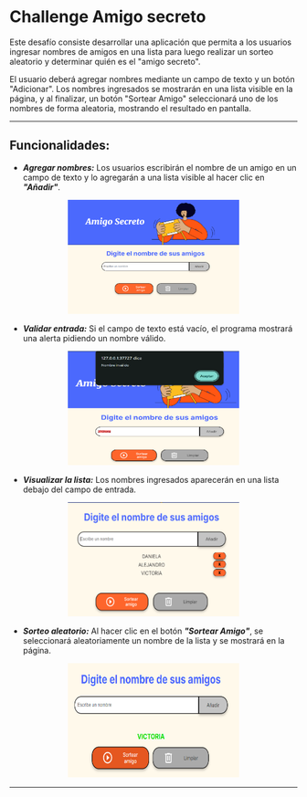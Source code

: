 # Challenge Amigo secreto

Este desafío consiste desarrollar una aplicación que permita a los usuarios ingresar nombres de amigos en una lista para luego realizar un sorteo aleatorio y determinar quién es el "amigo secreto".

El usuario deberá agregar nombres mediante un campo de texto y un botón "Adicionar". Los nombres ingresados se mostrarán en una lista visible en la página, y al finalizar, un botón "Sortear Amigo" seleccionará uno de los nombres de forma aleatoria, mostrando el resultado en pantalla.

---

## Funcionalidades:

-   **_Agregar nombres:_** Los usuarios escribirán el nombre de un amigo en un campo de texto y lo agregarán a una lista visible al hacer clic en **_"Añadir"_**.
<p align="center">
    <img src="./assets/pantalla-principal.png" alt="Imagen Principal" width="300" height="200">
</p>

-   **_Validar entrada:_** Si el campo de texto está vacío, el programa mostrará una alerta pidiendo un nombre válido.
<p align="center">
  <img src="./assets/validar_nombre.png" alt="valida de que el nombre sea válido" width="300" height="200">
</p>

-   **_Visualizar la lista:_** Los nombres ingresados aparecerán en una lista debajo del campo de entrada.
<p align="center">
  <img src="./assets/mostrar_nombres.png" alt="muestra todos los nombres de la lista" width="300" height="200">
</p>

-   **_Sorteo aleatorio:_** Al hacer clic en el botón **_"Sortear Amigo"_**, se seleccionará aleatoriamente un nombre de la lista y se mostrará en la página.
<p align="center">
  <img src="./assets/sortear_nombre.png" alt="muestra el nombre sorteado" width="300" height="200">
</p>

---
